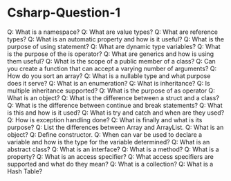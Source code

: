 # Csharp-Question-1

Q: What is a namespace?
Q: What are value types?
Q: What are reference types?
Q: What is an automatic property and how is it useful?
Q: What is the purpose of using statement?
Q: What are dynamic type variables?
Q: What is the purpose of the is operator?
Q: What are generics and how is using them useful?
Q: What is the scope of a public member of a class?
Q: Can you create a function that can accept a varying number of arguments?
Q: How do you sort an array?
Q: What is a nullable type and what purpose does it serve?
Q: What is an enumeration?
Q: What is inheritance?
Q: Is multiple inheritance supported?
Q: What is the purpose of as operator
Q: What is an object?
Q: What is the difference between a struct and a class?
Q: What is the difference between continue and break statements?
Q: What is this and how is it used?
Q: What is try and catch and when are they used?
Q: How is exception handling done?
Q: What is finally and what is its purpose?
Q: List the differences between Array and ArrayList.
Q: What is an object?
Q: Define constructor.
Q: When can var be used to declare a variable and how is the type for the variable determined?
Q: What is an abstract class?
Q: What is an interface?
Q: What is a method?
Q: What is a property?
Q: What is an access specifier?
Q: What access specifiers are supported and what do they mean?
Q: What is a collection?
Q: What is a Hash Table?
